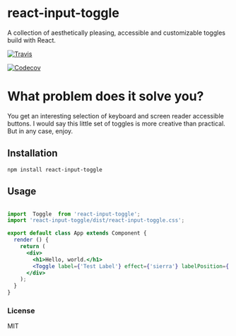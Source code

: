 # react-input-toggle

A collection of aesthetically pleasing, accessible and customizable toggles build with React.

[![Travis](https://img.shields.io/travis/enjoylife/react-input-toggle.svg?style=flat-square)](https://travis-ci.org/enjoylife/react-input-toggle)

[![Codecov](https://img.shields.io/codecov/c/github/enjoylife/react-input-toggle.svg?style=flat-square)]()



# What problem does it solve you?

You get an interesting selection of keyboard and screen reader accessible buttons. I would say this little set of toggles is more creative than practical. But in any case, enjoy.

## Installation

`npm install react-input-toggle`

## Usage

```jsx

import  Toggle  from 'react-input-toggle';
import 'react-input-toggle/dist/react-input-toggle.css';

export default class App extends Component {
  render () {
    return (
      <div>
        <h1>Hello, world.</h1>
        <Toggle label={'Test Label'} effect={'sierra'} labelPosition={'left'} />
      </div>
    );
  }
}

```

### License

MIT

